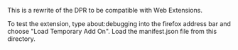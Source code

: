 This is a rewrite of the DPR to be compatible with Web Extensions.

To test the extension, type about:debugging into the firefox address bar and choose "Load Temporary Add On". Load the manifest.json file from this directory.